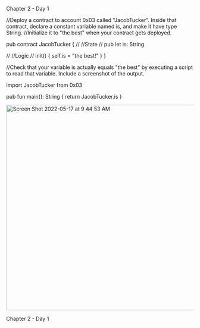 Chapter 2 - Day 1

//Deploy a contract to account 0x03 called "JacobTucker". Inside that contract, declare a constant variable named is, and make it have type String. 
//Initialize it to "the best" when your contract gets deployed.

pub contract JacobTucker {
//
//State
//
pub let is: String

//
//Logic
//
  init() {
      self.is = "the best!"
  }
}

//Check that your variable is actually equals "the best" by executing a script to read that variable. Include a screenshot of the output.

import JacobTucker from 0x03

pub fun main(): String {
    return JacobTucker.is
}


<img width="553" alt="Screen Shot 2022-05-17 at 9 44 53 AM" src="https://user-images.githubusercontent.com/19650841/168827902-0a7eed1d-cbed-4318-9b32-5a4f6f384939.png">



Chapter 2 - Day 1
